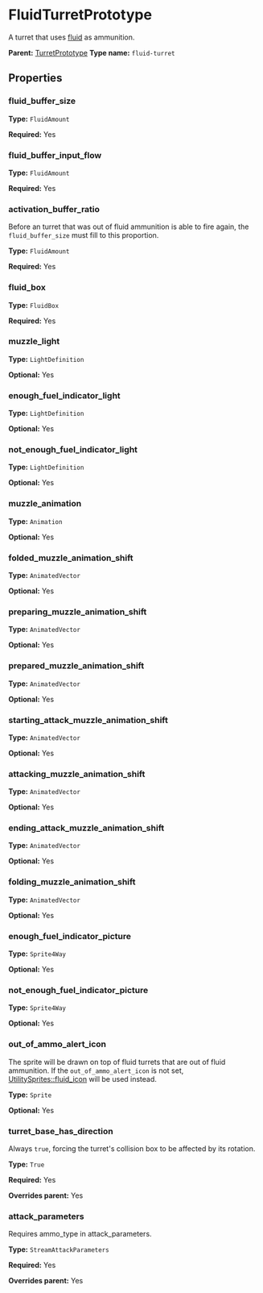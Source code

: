 # FluidTurretPrototype

A turret that uses [fluid](prototype:FluidPrototype) as ammunition.

**Parent:** [TurretPrototype](TurretPrototype.md)
**Type name:** `fluid-turret`

## Properties

### fluid_buffer_size

**Type:** `FluidAmount`

**Required:** Yes

### fluid_buffer_input_flow

**Type:** `FluidAmount`

**Required:** Yes

### activation_buffer_ratio

Before an turret that was out of fluid ammunition is able to fire again, the `fluid_buffer_size` must fill to this proportion.

**Type:** `FluidAmount`

**Required:** Yes

### fluid_box

**Type:** `FluidBox`

**Required:** Yes

### muzzle_light

**Type:** `LightDefinition`

**Optional:** Yes

### enough_fuel_indicator_light

**Type:** `LightDefinition`

**Optional:** Yes

### not_enough_fuel_indicator_light

**Type:** `LightDefinition`

**Optional:** Yes

### muzzle_animation

**Type:** `Animation`

**Optional:** Yes

### folded_muzzle_animation_shift

**Type:** `AnimatedVector`

**Optional:** Yes

### preparing_muzzle_animation_shift

**Type:** `AnimatedVector`

**Optional:** Yes

### prepared_muzzle_animation_shift

**Type:** `AnimatedVector`

**Optional:** Yes

### starting_attack_muzzle_animation_shift

**Type:** `AnimatedVector`

**Optional:** Yes

### attacking_muzzle_animation_shift

**Type:** `AnimatedVector`

**Optional:** Yes

### ending_attack_muzzle_animation_shift

**Type:** `AnimatedVector`

**Optional:** Yes

### folding_muzzle_animation_shift

**Type:** `AnimatedVector`

**Optional:** Yes

### enough_fuel_indicator_picture

**Type:** `Sprite4Way`

**Optional:** Yes

### not_enough_fuel_indicator_picture

**Type:** `Sprite4Way`

**Optional:** Yes

### out_of_ammo_alert_icon

The sprite will be drawn on top of fluid turrets that are out of fluid ammunition. If the `out_of_ammo_alert_icon` is not set, [UtilitySprites::fluid_icon](prototype:UtilitySprites::fluid_icon) will be used instead.

**Type:** `Sprite`

**Optional:** Yes

### turret_base_has_direction

Always `true`, forcing the turret's collision box to be affected by its rotation.

**Type:** `True`

**Required:** Yes

**Overrides parent:** Yes

### attack_parameters

Requires ammo_type in attack_parameters.

**Type:** `StreamAttackParameters`

**Required:** Yes

**Overrides parent:** Yes

